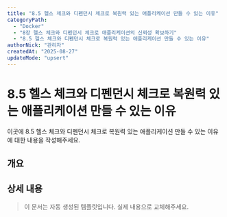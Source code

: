 ```yaml
---
title: "8.5 헬스 체크와 디펜던시 체크로 복원력 있는 애플리케이션 만들 수 있는 이유"
categoryPath:
  - "Docker"
  - "8장 헬스 체크와 디펜던시 체크로 애플리케이션의 신뢰성 확보하기"
  - "8.5 헬스 체크와 디펜던시 체크로 복원력 있는 애플리케이션 만들 수 있는 이유"
authorNick: "관리자"
createdAt: "2025-08-27"
updateMode: "upsert"
---
```


# 8.5 헬스 체크와 디펜던시 체크로 복원력 있는 애플리케이션 만들 수 있는 이유

이곳에 8.5 헬스 체크와 디펜던시 체크로 복원력 있는 애플리케이션 만들 수 있는 이유에 대한 내용을 작성해주세요.

## 개요

<!-- 내용을 작성해주세요 -->

## 상세 내용

<!-- 내용을 작성해주세요 -->

> 이 문서는 자동 생성된 템플릿입니다. 실제 내용으로 교체해주세요.
